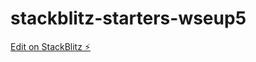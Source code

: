 # stackblitz-starters-wseup5

[Edit on StackBlitz ⚡️](https://stackblitz.com/edit/stackblitz-starters-wseup5)